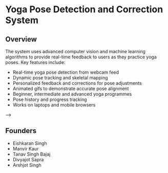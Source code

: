 # Yoga Pose Detection and Correction System

## Overview

The system uses advanced computer vision and machine learning algorithms to provide real-time feedback to users as they practice yoga poses. Key features include:

- Real-time yoga pose detection from webcam feed 
- Dynamic pose tracking and skeletal mapping
- Personalized feedback and corrections for pose adjustments  
- Animated gifs to demonstrate accurate pose alignment
- Beginner, intermediate and advanced yoga programmes
- Pose history and progress tracking 
- Works on laptops and mobile browsers

-->
## Founders

- Eishkaran Singh 
- Manvir Kaur
- Tanav Singh Bajaj
- Divyajot Sapra
- Arshjot Singh

  
